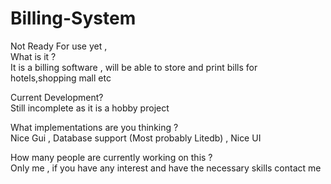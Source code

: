 # Billing-System

Not Ready For use yet ,<br> 
What is it ? <br>
It is a billing software , will be able to store and print bills for hotels,shopping mall etc <br>

Current Development? <br>
Still incomplete as it is a hobby project<br>

What implementations are you thinking ?<br>
Nice Gui , Database support (Most probably Litedb) , Nice UI<br>

How many people are currently working on this ?<br>
Only me , if you have any interest and have the necessary skills contact me <br>
